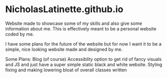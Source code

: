 # NicholasLatinette.github.io
Website made to showcase some of my skills and also give some information about me. This is effectively meant to be a personal website coded by me.

I have some plans for the future of the website but for now I want it to be a simple, nice looking website made and designed by me.

Some Plans:
Blog (of course)
Accessiblity option to get rid of fancy visuals and JS and just have a super simple static black and white website.
Styling fixing and making lowering bloat of overall classes written
